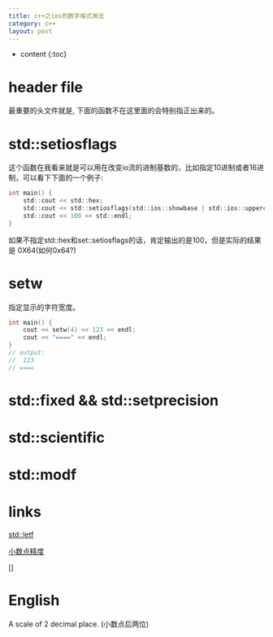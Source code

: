 ```yaml
---
title: c++之ios的数字格式用法
category: c++
layout: post
---
```

* content
{:toc}

# header file

最重要的头文件就是<iomanip>, 下面的函数不在这里面的会特别指正出来的。 

# std::setiosflags

这个函数在我看来就是可以用在改变io流的进制基数的，比如指定10进制或者16进制，可以看下下面的一个例子:

```c
int main() {
	std::cout << std::hex;
	std::cout << std::setiosflags(std::ios::showbase | std::ios::uppercase);
	std::cout << 100 << std::endl;
}
```
如果不指定std::hex和set::setiosflags的话，肯定输出的是100，但是实际的结果是 0X64(如何0x64?)

# setw
指定显示的字符宽度。
```c
int main() {
	cout << setw(4) << 123 << endl;
	cout << "====" << endl;
}
// output:
//  123
// ====
```

# std::fixed && std::setprecision

# std::scientific

# std::modf

# links

[std::letf](https://en.cppreference.com/w/cpp/io/manip/left)

[小数点精度](https://stackoverflow.com/questions/5907031/printing-the-correct-number-of-decimal-points-with-cout)

[]
# English 
A scale of 2 decimal place. (小数点后两位)